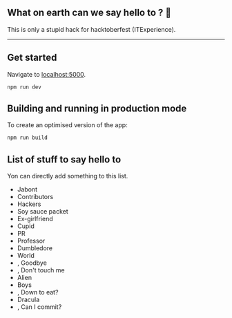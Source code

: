 ## What on earth can we say hello to ? 🤔

This is only a stupid hack for hacktoberfest (ITExperience).

---

## Get started

Navigate to [localhost:5000](http://localhost:5000).

```bash
npm run dev
```

## Building and running in production mode

To create an optimised version of the app:

```bash
npm run build
```

## List of stuff to say hello to

Yon can directly add something to this list.

- Jabont
- Contributors
- Hackers
- Soy sauce packet
- Ex-girlfriend
- Cupid
- PR
- Professor
- Dumbledore
- World
- , Goodbye
- , Don't touch me
- Alien
- Boys
- , Down to eat?
- Dracula
- , Can I commit?
